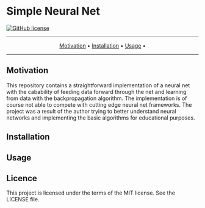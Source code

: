 # Simple Neural Net

[![GitHub license](https://img.shields.io/badge/license-MIT-blue.svg)](https://raw.githubusercontent.com/mmsbrggr/hsudoku/master/LICENSE)

-------
<p align="center">
    <a href="#motivation">Motivation</a> &bull;
    <a href="#installation">Installation</a> &bull;
    <a href="#installation">Usage</a> &bull;
</p>

-------

## Motivation
This repository contains a straightforward implementation of a neural net with the
cabability of feeding data forward through the net and learning from data with the backpropagation algorithm.
The implementation is of course not able to compete with cutting edge neural net frameworks.
The project was a result of the author trying to better understand neural networks and implementing the basic
algorithms for educational purposes.

## Installation

## Usage

## Licence
This project is licensed under the terms of the MIT license. See the LICENSE file.
